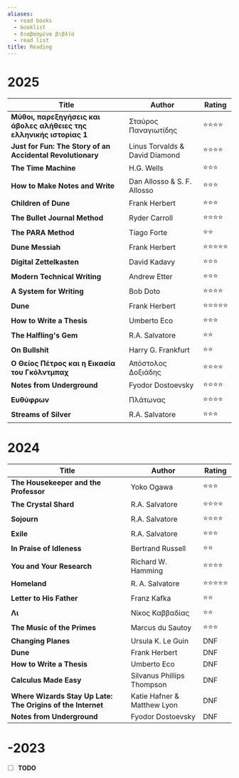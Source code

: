 ```yaml
---
aliases:
  - read books
  - booklist
  - διαβασμένα βιβλία
  - read list
title: Reading
---
```

# 2025

| Title                                                                | Author                         | Rating     |
|----------------------------------------------------------------------|--------------------------------|------------|
| **Μύθοι, παρεξηγήσεις και άβολες αλήθειες της ελληνικής ιστορίας 1** | Σταύρος Παναγιωτίδης           | ⭐⭐⭐⭐   |
| **Just for Fun: The Story of an Accidental Revolutionary**           | Linus Torvalds & David Diamond | ⭐⭐⭐⭐   |
| **The Time Machine**                                                 | H.G. Wells                     | ⭐⭐⭐     |
| **How to Make Notes and Write**                                      | Dan Allosso & S. F. Allosso    | ⭐⭐⭐     |
| **Children of Dune**                                                 | Frank Herbert                  | ⭐⭐⭐     |
| **The Bullet Journal Method**                                        | Ryder Carroll                  | ⭐⭐⭐⭐   |
| **The PARA Method**                                                  | Tiago Forte                    | ⭐⭐       |
| **Dune Messiah**                                                     | Frank Herbert                  | ⭐⭐⭐⭐⭐ |
| **Digital Zettelkasten**                                             | David Kadavy                   | ⭐⭐⭐     |
| **Modern Technical Writing**                                         | Andrew Etter                   | ⭐⭐⭐     |
| **A System for Writing**                                             | Bob Doto                       | ⭐⭐⭐⭐   |
| **Dune**                                                             | Frank Herbert                  | ⭐⭐⭐⭐⭐ |
| **How to Write a Thesis**                                            | Umberto Eco                    | ⭐⭐⭐     |
| **The Halfling's Gem**                                               | R.A. Salvatore                 | ⭐⭐       |
| **On Bullshit**                                                      | Harry G. Frankfurt             | ⭐⭐       |
| **Ο Θείος Πέτρος και η Εικασία του Γκόλντμπαχ**                      | Απόστολος Δοξιάδης             | ⭐⭐⭐⭐   |
| **Notes from Underground**                                           | Fyodor Dostoevsky              | ⭐⭐⭐⭐   |
| **Ευθύφρων**                                                         | Πλάτωνας                       | ⭐⭐⭐⭐   |
| **Streams of Silver**                                                | R.A. Salvatore                 | ⭐⭐⭐     |

# 2024

| Title                                                       | Author                      | Rating     |
|-------------------------------------------------------------|-----------------------------|------------|
| **The Housekeeper and the Professor**                       | Yoko Ogawa                  | ⭐⭐⭐     |
| **The Crystal Shard**                                       | R.A. Salvatore              | ⭐⭐⭐⭐   |
| **Sojourn**                                                 | R.A. Salvatore              | ⭐⭐⭐⭐   |
| **Exile**                                                   | R.A. Salvatore              | ⭐⭐⭐     |
| **In Praise of Idleness**                                   | Bertrand Russell            | ⭐⭐       |
| **You and Your Research**                                   | Richard W. Hamming          | ⭐⭐⭐⭐   |
| **Homeland**                                                | R. A. Salvatore             | ⭐⭐⭐⭐⭐ |
| **Letter to His Father**                                    | Franz Kafka                 | ⭐⭐       |
| **Λι**                                                      | Νίκος Καββαδίας             | ⭐⭐️       |
| **The Music of the Primes**                                 | Marcus du Sautoy            | ⭐⭐⭐     |
| **Changing Planes**                                         | Ursula K. Le Guin           | DNF        |
| **Dune**                                                    | Frank Herbert               | DNF        |
| **How to Write a Thesis**                                   | Umberto Eco                 | DNF        |
| **Calculus Made Easy**                                      | Silvanus Phillips Thompson  | DNF        |
| **Where Wizards Stay Up Late: The Origins of the Internet** | Katie Hafner & Matthew Lyon | DNF        |
| **Notes from Underground**                                  | Fyodor Dostoevsky           | DNF        |

# -2023

- [ ] **TODO**
